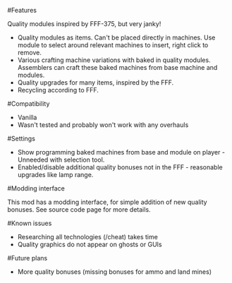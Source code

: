 #Features

Quality modules inspired by FFF-375, but very janky!

* Quality modules as items. Can't be placed directly in machines. Use module to select around relevant machines to insert, right click to remove.
* Various crafting machine variations with baked in quality modules. Assemblers can craft these baked machines from base machine and modules.
* Quality upgrades for many items, inspired by the FFF.
* Recycling according to FFF.

#Compatibility

* Vanilla
* Wasn't tested and probably won't work with any overhauls

#Settings

* Show programming baked machines from base and module on player - Unneeded with selection tool.
* Enabled/disable additional quality bonuses not in the FFF - reasonable upgrades like lamp range.

#Modding interface

This mod has a modding interface, for simple addition of new quality bonuses. See source code page for more details. 

#Known issues

* Researching all technologies (/cheat) takes time
* Quality graphics do not appear on ghosts or GUIs

#Future plans

* More quality bonuses (missing bonuses for ammo and land mines)